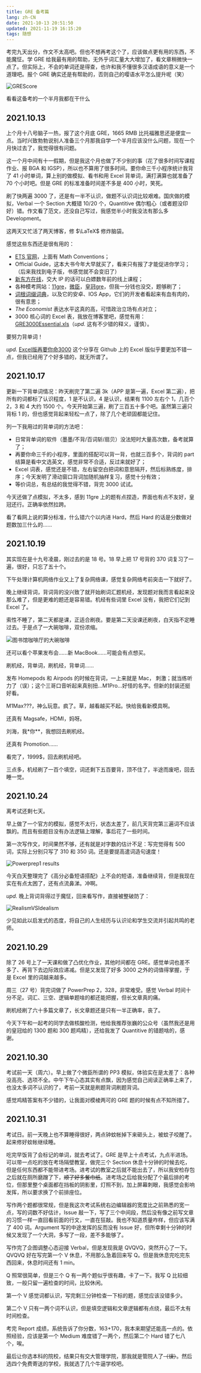 ```yaml
---
title: GRE 备考篇
lang: zh-CN
date: 2021-10-13 20:51:50
updated: 2021-11-19 16:15:20
tags: 随想
---
```



考完九天出分，作文不太高吧。但也不想再考这个了，应该做点更有用的东西，不能魔怔。学 GRE 给我最有用的帮助，无外乎词汇量大大增加了，看文章稍微快一点了。但实际上，不会的单词还是得查，也许和我不懂很多汉语成语的意义是一个道理吧。报个 GRE 确实还是有帮助的，否则自己的嘤语水平怎么提升呢（笑）

![GREScore](/images/greprep/GREScore.png)

看看这备考的一个半月我都在干什么



## 2021.10.13

上个月十八号脑子一热，报了这个月底 GRE，1665 RMB 比托福雅思还是便宜一点。当时兴致勃勃说别人准备三个月那我自学一个半月应该没什么问题，现在一个月快过去了，我觉得很有问题。

这一个月中间有十一假期，但是我这个月也做了不少别的事（花了很多时间写课程作业、报 BGA 和 IGSP），所以也不算用了很多时间。要你命三千小程序统计我背了 41 小时单词，算上别的做模拟、看书和用 Excel 背单词，满打满算也就准备了 70 个小时吧。但是 GRE 的标准准备时间差不多是 400 小时，笑死。

刷了快两遍 3000 了，还是有一半不认识，做题不认识词比较艰难。国庆做的模拟，Verbal 一个 Section 大概错 10/20 个，Quantitive 偶尔粗心（或者题没印好）错。作文看了范文，还没自己写过，我感觉半小时我没法有那么多 Development。

这两天又忙活了两天博客，修 $\LaTeX$ 修炸脑袋。

感觉这些东西还是很有用的：

- [ETS 官网](https://www.ets.org/gre/revised_general/prepare/)，上面有 Math Conventions；
- Official Guide，这本大书今年大早就买了，看来只有报了才能促进你学习；（后来我找到电子版，书感觉就不会变旧了）
- [新东方在线](https://library.koolearn.com)，交大 IP 的话可以白嫖数年前的线上课程；
- 各种模考网站：[11gre](https://11gre.com/paper/view?type=0)，[微臣](http://gwc.weichenedu.cn/products/)，[皇冠gre](https://www.gre.vip/home)，但我一分钱也没交，题够刷了；
- [词根词缀词典](http://www.dicts.cn/)，以及它的安卓、IOS App，它们的开发者看起来有血有肉的，很有意思；
- *The Economist* 表达水平这真的高，可惜政治立场有点对立；
- 3000 核心词的 Excel 表，我放在博客里吧，感觉有用：[GRE3000Essential.xls](/files/GRE3000Essential.xls)（*upd.* 这有不少错的释义，谨慎）。

要努力背单词！

*upd.* [Excel版再要你命3000](https://github.com/liurui39660/3000) 这个分享在 Github 上的 Excel 版似乎要更加不错一点，但我已经用了个好多错的，就无所谓了。

## 2021.10.17

更新一下背单词情况：昨天刷完了第二遍 3k（APP 是第一遍，Excel 第二遍），把所有的词都标了认识程度，1 是不认识，4 是认识，结果有 1100 左右个 1，几百个 2，3 和 4 大约 1500 个。今天开始第三遍，刷了三百五十多个吧。虽然第三遍只背标 1 的，但也感觉背起来轻松一点了，除了几个老顽固都能记住。

列一下我用过的背单词的方法吧：

- 日常背单词的软件（墨墨/不背/百词斩/扇贝）没法短时大量高次数，备考就算了；
- 再要你命三千的小程序，里面的搭配可以背一背，也就三百多个，背词的 part 结算是看中文选英文，感觉非常不合适，反过来就好了；
- Excel 词表，感觉还是不错，左右留空白把词和意思隔开，然后标熟练度，排序；今天发明了滑动窗口背词加随机抽样复习，感觉十分有效；
- 等价词总，有总结的我觉得不错，背完 3000 试试。

今天还做了点模拟，不太多，感到 11gre 上的题有点捏造，界面也有点不友好，皇冠还行。正确率依然拉跨。

看了看网上说的算分标准，什么错六个以内进 Hard，然后 Hard 的话是分数做对题数加三什么的......



## 2021.10.19

其实现在是十九号凌晨，刚过去的是 18 号。18 早上把 17 号背的 370 词复习了一遍，很好，只忘了五十个。

下午处理计算机网络作业又上了复杂网络课，感觉复杂网络考前突击一下就好了。

晚上继续背词，背词背的没兴致了就开始刷词汇题机经，发现题对我而言看起来没那么难了，但是更难的题还是容易错。机经有些词里 Excel 没有，我把它们记到 Excel 了。

索性不睡了，第二天都是课，正适合刷夜。要是第二天没课还刷夜，白天指不定睡过去。于是点了一大碗咖啡，双份浓缩。

![图书馆咖啡厅的大碗咖啡](/images/greprep/10.19.21coffee.jpg)

还可以看个苹果发布会......新 MacBook......可能会有点想买。

刷机经，背单词，刷机经，背单词......

发布 Homepods 和 Airpods 的时候在背词，一上来就是 Mac， 刺激；就当练听力了（误）；这个三哥口音听起来真别扭...M1Pro...好怪的名字。但新的封装还挺好看。

M1Max???，神么玩意。疯了。草，越看越买不起。快给我看新模具啊。

还真有 Magsafe，HDMI，妈呀。

刘海，我\*你\*\*，我想回去刷机经。

还真有 Promotion......

看完了，1999\$，回去刷机经吧。

三点多，机经刷了一百个填空，词还剩下五百要背，顶不住了，半途而废吧，回去睡一觉。



## 2021.10.24

离考试还剩七天。

早上做了一个官方的模拟，感觉不太行，状态太差了，前几天背完第三遍词不应该飘的。而且有些题目没有办法逻辑上理解，事后花了一些时间。

第一次写作文，时间果然不够，还有就是对字数的估计不足：写完觉得有 500 词，实际上分别只写了 310 和 350 词。还是要提高遣词造句速度！

![Powerprep1 results](\images\greprep\powerprep1result.png)

今天白天整理完了《高分必备短语搭配》上不会的短语，准备继续背，但是我现在实在有点太困了，还有点流鼻涕。冲啊。



*upd.* 晚上背词背得过于魔怔，回来看写作，直接被整破防了：

![RealismVSIdealism](\images\greprep\RealismVSIdealism.png)

少见如此以启发式的态度，将自己的人生经历与认识论和学生交流并引起共鸣的老师。





## 2021.10.29

除了 26 号上了一天课和做了凸优化作业，其他时间都在 GRE。感觉单词也差不多了、再背下去边际效应递减。但是又发现了好多 3000 之外的词值得掌握，于是 Excel 里的词越来越多。

周三（27 号）背完词做了 PowerPrep 2，328，非常难受。感觉 Verbal 时间十分不足。词汇、三空、逻辑单题啥的都还能把握，但长文章真的痛。

刷机经刷了六十多篇文章了，长文章题还是只有一半正确率，丧了。

今天下午和一起考的同学去做核酸检测，他给我推荐张巍的公众号（虽然我还是用的皇冠给的 1300 题和 300 题鸡精），还给我发了 Quantitive 的错题啥的，感谢。



## 2021.10.30

 考试前一天（周六）。早上做了个微臣所谓的 PP3 模拟，体验实在是太差了：各种没高亮、选项不全。中午下午心态其实有点飘，因为感觉自己阅读正确率上来了，也没太多词不认识的了，考前一天就是刷题背词刷题背词。

感觉鸡精答案有不少错的，让我面对模棱两可的 GRE 题的时候有点不知所措了。



## 2021.10.31

考试日。前一天晚上也不算睡得很好，两点钟蚊帐掉下来砸头上，被蚊子咬醒了。起来修好蚊帐继续睡。

吃完早饭背了会标记的单词，就去考试了。GRE 是早上十点考试，九点半进场。可以带一点吃的放在考场隔壁教室，做完三个 Section 休息十分钟的时候去吃，但是任何东西都不能带进考场。进考试的教室之后就不能出去了，所以我安检存包之后就在厕所磨蹭了下，~~顺了好多餐巾纸~~。进考场之后给我分配了个最后排的考位，但那里整个桌面都在挡板的阴影里，灯照不到，加上屏幕刺眼，我感觉会影响发挥，所以要求换了个前排座位。

写作两个题都很常规，但是我这次考试系统右边编辑器的宽度比之前熟悉的宽一点，写的词数不好估计，Issue 敲一下，写了三个中间段，然后没有像之前写文章的习惯一样一直回看前面的行文，一直在狂敲。我也不知道质量咋样，但应该写满了 400 词。Argument 写的中途发挥的反而没有 Issue 好，但所幸剩十分钟的时候又发现了一个大洞，多写了一段，差不多能够了。

写作完了企图调整心态迎接 Verbal，但是发现我是 QVQVQ，突然开心了一下。QVQVQ 好在写完第一个 V 休息，不用那么急着回来写 Q。但是我休息完吃完东西回来，休息时间还有 1 min。

Q 照常很简单，但是三个 Q 有一两个题似乎很有趣，卡了一下。我写 Q 比较细致，一般只留一遍检查的时间，比较休闲。

第一个 V 感觉词都认识，写完剩三分钟检查一下标的题，感觉应该没错多少。

第二个 V 只有一两个词不认识，但是填空逻辑和文章逻辑都有点绕，最后不太有时间检查。

考完 Report 成绩，系统告诉了你分数，163+170，我本来期望还能高一点的。依照经验，应该是第一个 Medium 难度错了一两个，然后第二个 Hard 错了七八个，唉。

最后让你选本科的院校，结果只有交大管理学院，那我就是管院人了~~（误）~~。然后选四个免费寄送的学校，我就选了几个牛逼学校吧。 
